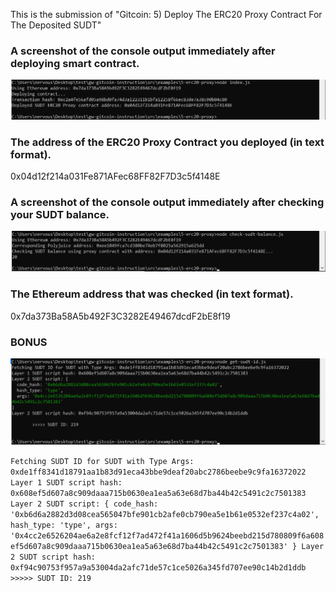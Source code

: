

This is the submission of "Gitcoin: 5) Deploy The ERC20 Proxy Contract For The Deposited SUDT"

### A screenshot of the console output immediately after deploying smart contract.

![](https://github.com/L-KH/NervousHackathon/blob/main/Gitcoin5/deploying%20smart%20contract.png)

### The address of the ERC20 Proxy Contract you deployed (in text format).

 0x04d12f214a031Fe871AFec68FF82F7D3c5f4148E

### A screenshot of the console output immediately after checking your SUDT balance.

![](https://github.com/L-KH/NervousHackathon/blob/main/Gitcoin5/checking_your_SUDT_balance.png)

### The Ethereum address that was checked (in text format).

0x7da373Ba58A5b492F3C3282E49467dcdF2bE8f19

### BONUS

![](https://github.com/L-KH/NervousHackathon/blob/main/Gitcoin5/bonus.png)

`
Fetching SUDT ID for SUDT with Type Args: 0xde1ff8341d18791aa1b83d91eca43bbe9deaf20abc2786beebe9c9fa16372022
Layer 1 SUDT script hash: 0x608ef5d607a8c909daaa715b0630ea1ea5a63e68d7ba44b42c5491c2c7501383
Layer 2 SUDT script: {
  code_hash: '0xb6d6a2882d3d08cea565047bfe901cb2afe0cb790ea5e1b61e0532ef237c4a02',
  hash_type: 'type',
  args: '0x4cc2e6526204ae6a2e8fcf12f7ad472f41a1606d5b9624beebd215d780809f6a608ef5d607a8c909daaa715b0630ea1ea5a63e68d7ba44b42c5491c2c7501383'
}
Layer 2 SUDT script hash: 0xf94c90753f957a9a53004da2afc71de57c1ce5026a345fd707ee90c14b2d1ddb
        >>>>> SUDT ID: 219
`
